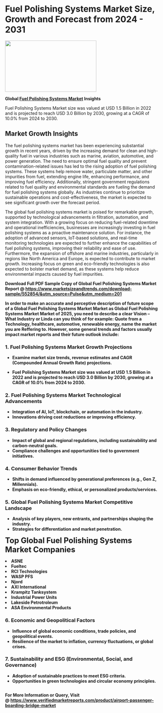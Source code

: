 <H1>Fuel Polishing Systems Market Size, Growth and Forecast from 2024 - 2031</H1><img class="aligncenter size-medium wp-image-584254" src="https://thirdeyenews.in/wp-content/uploads/2024/09/Global-Market-Research-300x168.jpeg" alt="" width="300" height="168" /><p><strong>Global&nbsp;<a href="https://www.marketsizeandtrends.com/download-sample/552854/&amp;utm_source=Pulse&amp;utm_medium=201">Fuel Polishing Systems Market</a> Insights</strong></p><p>Fuel Polishing Systems Market size was valued at USD 1.5 Billion in 2022 and is projected to reach USD 3.0 Billion by 2030, growing at a CAGR of 10.0% from 2024 to 2030.</p><p><h2>Market Growth Insights</h2> <p>The fuel polishing systems market has been experiencing substantial growth in recent years, driven by the increasing demand for clean and high-quality fuel in various industries such as marine, aviation, automotive, and power generation. The need to ensure optimal fuel quality and prevent contamination-related issues has led to the rising adoption of fuel polishing systems. These systems help remove water, particulate matter, and other impurities from fuel, extending engine life, enhancing performance, and improving fuel efficiency. Additionally, stringent government regulations related to fuel quality and environmental standards are fueling the demand for fuel polishing systems globally. As industries continue to prioritize sustainable operations and cost-effectiveness, the market is expected to see significant growth over the forecast period.</p> <p><strong></strong></p> <p>The global fuel polishing systems market is poised for remarkable growth, supported by technological advancements in filtration, automation, and system integration. With a growing focus on reducing fuel-related downtime and operational inefficiencies, businesses are increasingly investing in fuel polishing systems as a proactive maintenance solution. For instance, the adoption of advanced sensors, IoT-based solutions, and real-time monitoring technologies are expected to further enhance the capabilities of fuel polishing systems, improving their reliability and ease of use. Furthermore, the expansion of offshore and marine industries, particularly in regions like North America and Europe, is expected to contribute to market growth. Increasing focus on green and eco-friendly technologies is also expected to bolster market demand, as these systems help reduce environmental impacts caused by fuel impurities.</p> <p><strong></p><p><span class=""><strong>Download Full PDF Sample Copy of Global Fuel Polishing Systems Market Report</strong> @ <a href="https://www.marketsizeandtrends.com/download-sample/552854/&amp;utm_source=Pulse&amp;utm_medium=201" target="_blank">https://www.marketsizeandtrends.com/download-sample/552854/&amp;utm_source=Pulse&amp;utm_medium=201</a></span></p><p>In order to make an accurate and perceptive description of future scope of a Global&nbsp;Fuel Polishing Systems Market Market as Global&nbsp;Fuel Polishing Systems Market Market of 2025, you need to describe a clear Vision &ndash; What Industry or Linda can you think of for example: Quote from a Technology, healthcare, automotive, renewable energy, name the market you are Reffering to. However, some general trends and factors usually impact market reports and their future outlook include:</p><h3>1.&nbsp;<strong>Fuel Polishing Systems Market Growth Projections</strong></h3><ul><li>Examine market size trends, revenue estimates and CAGR (Compounded Annual Growth Rate) projections.</li><li><p>Fuel Polishing Systems Market size was valued at USD 1.5 Billion in 2022 and is projected to reach USD 3.0 Billion by 2030, growing at a CAGR of 10.0% from 2024 to 2030.</p></li></ul><h3>2.&nbsp;<strong>Fuel Polishing Systems Market Technological Advancements</strong></h3><ul><li>Integration of AI, IoT, blockchain, or automation in the industry.</li><li>Innovations driving cost reductions or improving efficiency.</li></ul><h3>3.&nbsp;<strong>Regulatory and Policy Changes</strong></h3><ul><li>Impact of global and regional regulations, including sustainability and carbon-neutral goals.</li><li>Compliance challenges and opportunities tied to government initiatives.</li></ul><h3>4.&nbsp;<strong>Consumer Behavior Trends</strong></h3><ul><li>Shifts in demand influenced by generational preferences (e.g., Gen Z, Millennials).</li><li>Emphasis on eco-friendly, ethical, or personalized products/services.</li></ul><h3>5.&nbsp;<strong>Global Fuel Polishing Systems Market Competitive Landscape</strong></h3><ul><li>Analysis of key players, new entrants, and partnerships shaping the industry.</li><li>Strategies for differentiation and market penetration.</li></ul><p data-pm-slice="1 1 []"><span style="color: inherit; font-family: inherit; font-size: 25px;">Top Global Fuel Polishing Systems Market Companies</span></p><div class="" data-test-id=""><p><li>ASNE</li><li> Fueltec</li><li> RCI Technologies</li><li> WASP PFS</li><li> Njord</li><li> AXI International</li><li> Krampitz Tanksystem</li><li> Industrial Power Units</li><li> Lakeside Petrotroleum</li><li> ASA Environmental Products</li></p></div><h3>6.&nbsp;<strong>Economic and Geopolitical Factors</strong></h3><ul><li>Influence of global economic conditions, trade policies, and geopolitical events.</li><li>Resilience of the market to inflation, currency fluctuations, or global crises.</li></ul><h3>7.&nbsp;<strong>Sustainability and ESG (Environmental, Social, and Governance)</strong></h3><ul><li>Adoption of sustainable practices to meet ESG criteria.</li><li>Opportunities in green technologies and circular economy principles.</li></ul><h2><strong style="font-size: 14px;">For More Information or Query, Visit @&nbsp;</strong><a style="background-color: #ffffff; font-size: 14px;" href="https://www.marketsizeandtrends.com/report/fuel-polishing-systems-market/" target="_blank">https://www.verifiedmarketreports.com/product/airport-passenger-boarding-bridge-market</a></h2>
